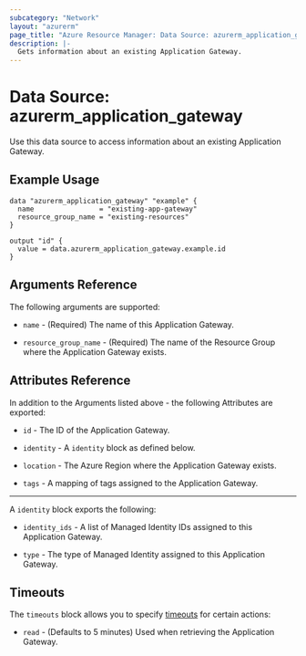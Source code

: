 ```yaml
---
subcategory: "Network"
layout: "azurerm"
page_title: "Azure Resource Manager: Data Source: azurerm_application_gateway"
description: |-
  Gets information about an existing Application Gateway.
---
```


# Data Source: azurerm_application_gateway

Use this data source to access information about an existing Application Gateway.

## Example Usage

```hcl
data "azurerm_application_gateway" "example" {
  name                = "existing-app-gateway"
  resource_group_name = "existing-resources"
}

output "id" {
  value = data.azurerm_application_gateway.example.id
}
```

## Arguments Reference

The following arguments are supported:

* `name` - (Required) The name of this Application Gateway.

* `resource_group_name` - (Required) The name of the Resource Group where the Application Gateway exists.

## Attributes Reference

In addition to the Arguments listed above - the following Attributes are exported: 

* `id` - The ID of the Application Gateway.

* `identity` - A `identity` block as defined below.

* `location` - The Azure Region where the Application Gateway exists.

* `tags` - A mapping of tags assigned to the Application Gateway.

---

A `identity` block exports the following:

* `identity_ids` - A list of Managed Identity IDs assigned to this Application Gateway.

* `type` - The type of Managed Identity assigned to this Application Gateway.

## Timeouts

The `timeouts` block allows you to specify [timeouts](https://www.terraform.io/docs/configuration/resources.html#timeouts) for certain actions:

* `read` - (Defaults to 5 minutes) Used when retrieving the Application Gateway.
